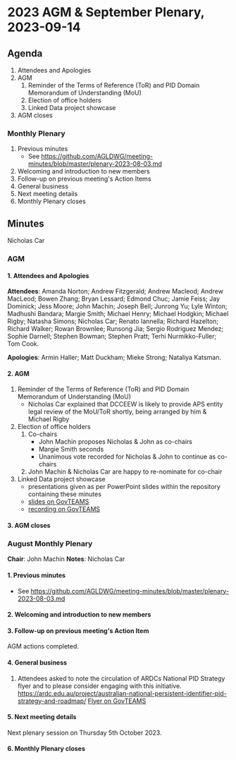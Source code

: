 # 2023 AGM & September Plenary, 2023-09-14

## Agenda

1. Attendees and Apologies
2. AGM
    1. Reminder of the Terms of Reference (ToR) and PID Domain Memorandum of Understanding (MoU)
    2. Election of office holders
    3. Linked Data project showcase
3. AGM closes

### Monthly Plenary
1. Previous minutes
    * See <https://github.com/AGLDWG/meeting-minutes/blob/master/plenary-2023-08-03.md>
2. Welcoming and introduction to new members
3. Follow-up on previous meeting's Action Items
4. General business 
5. Next meeting details
6. Monthly Plenary closes

## Minutes

Nicholas Car

### AGM

#### 1. Attendees and Apologies

**Attendees**: Amanda Norton; Andrew Fitzgerald; Andrew Macleod; Andrew MacLeod; Bowen Zhang; Bryan Lessard; Edmond Chuc; Jamie Feiss; Jay Dominick; Jess Moore; John Machin; Joseph Bell; Junrong Yu; Lyle Winton; Madhushi Bandara; Margie Smith; Michael Henry; Michael Hodgkin; Michael Rigby; Natasha Simons; Nicholas Car; Renato Iannella; Richard Hazelton; Richard Walker; Rowan Brownlee; Runsong Jia; Sergio Rodriguez Mendez; Sophie Darnell; Stephen Bowman; Stephen Pratt; Terhi Nurmikko-Fuller; Tom Cook.

**Apologies**: Armin Haller; Matt Duckham; Mieke Strong; Nataliya Katsman.

#### 2. AGM
1. Reminder of the Terms of Reference (ToR) and PID Domain Memorandum of Understanding (MoU)
   * Nicholas Car explained that DCCEEW is likely to provide APS entity legal review of the MoU/ToR shortly, being arranged by him & Michael Rigby 
3. Election of office holders
    1. Co-chairs
       * John Machin proposes Nicholas & John as co-chairs
       * Margie Smith seconds
       * Unanimous vote recorded for Nicholas & John to continue as co-chairs
    3. John Machin & Nicholas Car are happy to re-nominate for co-chair
4. Linked Data project showcase
    * presentations given as per PowerPoint slides within the repository containing these minutes
    * [slides on GovTEAMS](https://govteams.sharepoint.com/:p:/s/agldwg/EasU8WF-yftMrFrlhICZnNoBcrdwmTxVQdoYTGaYU9JgUA?e=2xzulW)
    * [recording on GovTEAMS](https://govteams.sharepoint.com/:v:/s/agldwg/EcEb7szQkIhJu3m1wLHSYY8B0UrmidMRayiEHxmFsZZgDg?e=Clfubc)

#### 3. AGM closes

### August Monthly Plenary

**Chair**:  John Machin
**Notes**:  Nicholas Car

#### 1. Previous minutes
* See <https://github.com/AGLDWG/meeting-minutes/blob/master/plenary-2023-08-03.md>

#### 2. Welcoming and introduction to new members

#### 3. Follow-up on previous meeting's Action Item
AGM actions completed.

#### 4. General business 
1. Attendees asked to note the circulation of ARDCs National PID Strategy flyer and to please consider engaging with this initiative. <https://ardc.edu.au/project/australian-national-persistent-identifier-pid-strategy-and-roadmap/> [Flyer on GovTEAMS](https://govteams.sharepoint.com/:b:/s/agldwg/ET3-WpepWsNPv4rD15gOWkIB4PrPqaIwHUdRxO7Rcv2mCA?e=hEdTvs)

#### 5. Next meeting details
Next plenary session on Thursday 5th October 2023.

#### 6. Monthly Plenary closes
